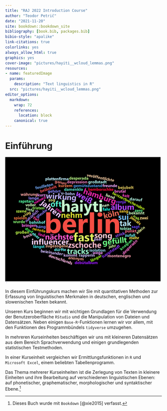 ```yaml
---
title: "RAJ 2022 Introduction Course"
author: "Teodor Petrič"
date: "2021-11-20"
site: bookdown::bookdown_site
bibliography: [book.bib, packages.bib]
bibio-style: "apalike"
link-citations: true
colorlinks: yes 
always_allow_html: true
graphics: yes 
cover-image: "pictures/hayiti__wcloud_lemmas.png" 
resources:
- name: featuredImage
  params:
    description: "Text linguistics in R"
  src: "pictures/hayiti__wcloud_lemmas.png" 
editor_options:
  markdown:
    wrap: 72
    references: 
      location: block
    canonical: true
---
```




# Einführung

<img src="pictures/hayiti__wcloud_lemmas.png" width="500" />

In diesem Einführungskurs machen wir Sie mit quantitativen Methoden zur
Erfassung von linguistischen Merkmalen in deutschen, englischen und
slowenischen Texten bekannt.

Unseren Kurs beginnen wir mit wichtigen Grundlagen für die Verwendung
der Benutzeroberfläche `RStudio` und die Manipulation von Dateien und
Datensätzen. Neben einigen `Base-R`-Funktionen lernen wir vor allem, mit
den Funktionen des Programmbündels `tidyverse` umzugehen.

In mehreren Kurseinheiten beschäftigen wir uns mit kleineren Datensätzen
aus dem Bereich Sprachverwendung und einigen grundlegenden statistischen
Testmethoden.

In einer Kurseinheit vergleichen wir Ermittlungsfunktionen in `R` und
`Microsoft Excel`, einem beliebten Tabellenprogramm.

Das Thema mehrerer Kurseinheiten ist die Zerlegung von Texten in
kleinere Einheiten und ihre Bearbeitung auf verschiedenen linguistischen
Ebenen: auf phonetischer, graphematischer, morphologischer und
syntaktischer Ebene.[^index-1]

[^index-1]: Dieses Buch wurde mit `Bookdown` [@xie2015] verfasst.


